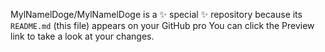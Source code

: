 
MylNamelDoge/MylNamelDoge is a ✨ special ✨ repository because its `README.md` (this file) appears on your GitHub pro You can click the Preview link to take a look at your changes.
